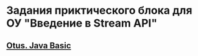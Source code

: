 # Задания приктического блока для ОУ "Введение в Stream API"
## [Otus. Java Basic](https://otus.ru/lessons/java-specialization/)

